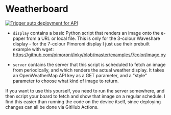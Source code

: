 # Weatherboard

[![Trigger auto deployment for API](https://github.com/svopper/weatherboard/actions/workflows/weatherboard-api-ca-AutoDeployTrigger.yml/badge.svg)](https://github.com/svopper/weatherboard/actions/workflows/weatherboard-api-ca-AutoDeployTrigger.yml)

- `display` contains a basic Python script that renders an image onto the e-paper from a URL or local file. This is only for the 3-colour Waveshare display - for the 7-colour Pimoroni display I just use their prebuilt example with wget: https://github.com/pimoroni/inky/blob/master/examples/7color/image.py

- `server` contains the server that this script is scheduled to fetch an image from periodically, and which renders the actual weather display. It takes an OpenWeatherMap API key as a GET parameter, and a "style" parameter to choose what kind of image to return.

If you want to use this yourself, you need to run the server somewhere, and then script your board to fetch and show that image on a regular schedule. I find this easier than running the code on the device itself, since deploying changes can all be done via GitHub Actions.